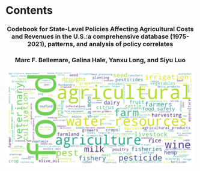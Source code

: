 # Contents 

### <center>Codebook for State-Level Policies Affecting Agricultural Costs and Revenues in the U.S.:a comprehensive database (1975-2021), patterns, and analysis of policy correlates<center>

### <center>Marc F. Bellemare, Galina Hale, Yanxu Long, and Siyu Luo<center>

![](/pics/booklogo.png)

```{tableofcontents}
```
